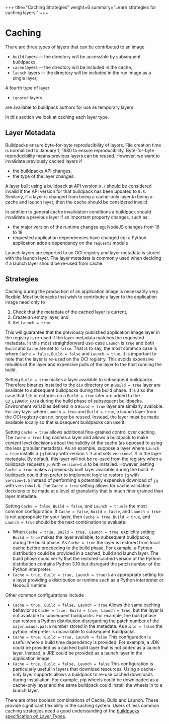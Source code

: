 +++
title="Caching Strategies"
weight=6
summary="Learn strategies for caching layers."
+++

# Caching

There are three types of layers that can be contributed to an image

* `build` layers -- the directory will be accessible by subsequent buildpacks,
* `cache` layers -- the directory will be included in the cache,
* `launch` layers -- the directory will be included in the run image as a single layer,

A fourth type of layer

* `ignored` layers

are available to buildpack authors for use as temporary layers.

In this section we look at caching each layer type.

## Layer Metadata

Buildpacks ensure byte-for-byte reproducibility of layers.  File creation time is normalized to January 1, 1980 to ensure reproducibility.  Byte-for-byte reproducibility means previous layers can be reused.  However, we want to invalidate previously cached layers if

* the buildpacks API changes,
* the type of the layer changes.

A layer built using a buildpack at API version `0.7` should be considered invalid if the API version for that buildpack has been updated to `0.8`.  Similarly, if a layer is changed from being a cache-only layer to being a cache and launch layer, then the cache should be considered invalid.

In addition to general cache invalidation conditions a buildpack should invalidate a previous layer if an important property changes, such as:

* the major version of the runtime changes eg: NodeJS changes from 16 to 18
* requested application dependencies have changed eg: a Python application adds a dependency on the `requests` module

Launch layers are exported to an OCI registry and layer metadata is stored with the launch layer.  The layer metadata is commonly used when deciding if a launch layer should be re-used from cache.

## Strategies

Caching during the production of an application image is necessarily very flexible.  Most buildpacks that wish to contribute a layer to the application image need only to

1. Check that the metadata of the cached layer is current,
2. Create an empty layer, and
3. Set `Launch = true`.

This will guarantee that the previously published application image layer in the registry is re-used if the layer metadata matches the requested metadata.  In this most straightforward use-case `Launch` is `true` and both `Build` and `Cache` are set to `false`.  That is to say, the most common case is where `Cache = false`, `Build = false` and `Launch = true`.  It is important to note that the layer is re-used on the OCI registry.  This avoids expensive rebuilds of the layer and expensive pulls of the layer to the host running the build.

Setting `Build = true` makes a layer available to subsequent buildpacks.  Therefore binaries installed to the `bin` directory on a `Build = true` layer are available to subsequent buildpacks during the build phase.  It is also the case that `lib` directories on a `Build = true` later are added to the `LD_LIBRARY_PATH` during the build phase of subsequent buildpacks.  Environment variables defined in a `Build = true` layer are similarly available.  For any layer where `Launch = true` and `Build = true`, a launch layer from the OCI registry can no longer be reused. Instead, the layer must be made available locally so that subsequent buildpacks can use it.

Setting `Cache = true` allows additional fine-grained control over caching.  The `Cache = true` flag caches a layer and allows a buildpack to make _content_ level decisions about the validity of the cache (as opposed to using the less granular metadata).  As an example, suppose a layer where `Launch = true` installs a `jq` binary with version `1.5` and sets `version=1.5` in the layer metadata.  By default, this layer will not be re-used from the registry when a buildpack requests `jq` with `version=1.6` to be installed.  However, setting `Cache = true` makes a previously built layer available during the build.  A buildpack could then prefer to implement logic to restore `jq` with `version=1.5` instead of performing a potentially expensive download of `jq` with `version=1.6`.  The `Cache = true` setting allows for cache validation decisions to be made at a level of granularity that is much finer grained than layer metadata.

Setting `Cache = false`, `Build = false`, and `Launch = true` is the most common configuration.  If `Cache = false`, `Build = false`, and `Launch = true` is not appropriate for your layer, then `Cache = true`, `Build = true`, and `Launch = true` should be the next combination to evaluate:

* When `Cache = true, Build = true, Launch = true`, explicitly setting `Build = true` makes the layer available, to subsequent buildpacks, during the build phase.  As `Cache = true` the layer is restored from local cache before proceeding to the build phase.  For example, a Python distribution could be provided in a cached, build and launch layer. The build phase could verify that the restored cached version of the Python distribution contains Python 3.10 but disregard the patch number of the Python interpreter.
* `Cache = true, Build = true, Launch = true` is an appropriate setting for a layer providing a distribution or runtime such as a Python interpreter or NodeJS runtime.

Other common configurations include

* `Cache = true, Build = false, Launch = true` Allows the same caching behavior as `Cache = true, Build = true, Launch = true`, but the layer is not available to subsequent buildpacks.  For example, the build phase can restore a Python distribution disregarding the patch number of the `major.minor.patch` number stored in the metadata.  As `Build = false` the python interpreter is unavailable to subsequent Buildpacks.
* `Cache = true, Build = true, Launch = false` This configuration is useful where a build time dependency is provided.  For example, a JDK could be provided as a cached build layer that is not added as a launch layer. Instead, a JRE could be provided as a launch layer in the application image.
* `Cache = true, Build = false, Launch = false` This configuration is particularly useful in layers that download resources.  Using a cache-only layer supports allows a  buildpack to re-use cached downloads during installation.  For example, pip wheels could be downloaded as a cache-only layer and the same buildpack could install the wheels in to a launch layer.

There are other boolean combinations of Cache, Build and Launch.  These provide significant flexibility in the caching system.  Users of less common caching strategies need a good understanding of the [buildpacks specification on Layer Types](https://github.com/buildpacks/spec/blob/main/buildpack.md#layer-types
).
